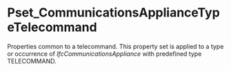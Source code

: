 # Pset_CommunicationsApplianceTypeTelecommand

Properties common to a telecommand. This property set is applied to a type or occurrence of _IfcCommunicationsAppliance_ with predefined type TELECOMMAND.<!-- end of definition -->
